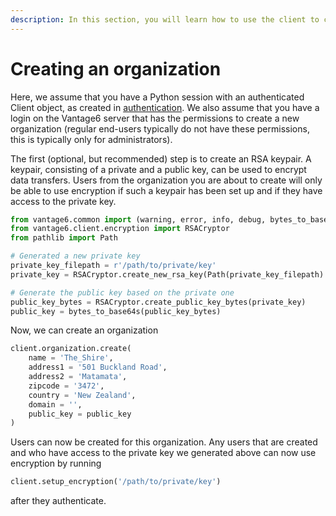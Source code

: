 ```yaml
---
description: In this section, you will learn how to use the client to create a new organization on the server.
---
```

# Creating an organization

Here, we assume that you have a Python session with an authenticated Client object, as created in [authentication](authentication.md). We also assume that you have a login on the Vantage6 server that has the permissions to create a new organization (regular end-users typically do not have these permissions, this is typically only for administrators).

The first (optional, but recommended) step is to create an RSA keypair. A keypair, consisting of a private and a public key, can be used to encrypt data transfers. Users from the organization you are about to create will only be able to use encryption if such a keypair has been set up and if they have access to the private key.

```python
from vantage6.common import (warning, error, info, debug, bytes_to_base64s, check_config_write_permissions)
from vantage6.client.encryption import RSACryptor
from pathlib import Path

# Generated a new private key
private_key_filepath = r'/path/to/private/key'
private_key = RSACryptor.create_new_rsa_key(Path(private_key_filepath)

# Generate the public key based on the private one
public_key_bytes = RSACryptor.create_public_key_bytes(private_key)
public_key = bytes_to_base64s(public_key_bytes)
```

Now, we can create an organization

```python
client.organization.create(
    name = 'The_Shire',
    address1 = '501 Buckland Road',
    address2 = 'Matamata',
    zipcode = '3472',
    country = 'New Zealand',
    domain = '',
    public_key = public_key
)
```

Users can now be created for this organization. Any users that are created and who have access to the private key we generated above can now use encryption by running

```python
client.setup_encryption('/path/to/private/key')
```

after they authenticate.
